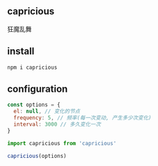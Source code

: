 ## capricious

狂魔乱舞

## install

```bash
npm i capricious
```

## configuration

```js
const options = {
  el: null, // 变化的节点
  frequency: 5, // 频率(每一次变动, 产生多少次变化)
  interval: 3000 // 多久变化一次
}

import capricious from 'capricious'

capricious(options)
```